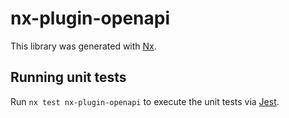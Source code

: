 # nx-plugin-openapi

This library was generated with [Nx](https://nx.dev).

## Running unit tests

Run `nx test nx-plugin-openapi` to execute the unit tests via [Jest](https://jestjs.io).
